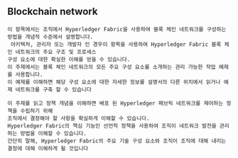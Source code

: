 ## Blockchain network

    이 항목에서는 조직에서 Hyperledger Fabric을 사용하여 블록 체인 네트워크를 구성하는 방법을 개념적 수준에서 설명합니다. 
     아키텍처, 관리자 또는 개발자 인 경우이 항목을 사용하여 Hyperledger Fabric 블록 체인 네트워크의 주요 구조 및 프로세스 
    구성 요소에 대한 확실한 이해를 얻을 수 있습니다. 
    이 주제에서는 블록 체인 네트워크의 모든 주요 구성 요소를 소개하는 관리 가능한 작업 예제를 사용합니다. 
    이 예제를 이해하면 해당 구성 요소에 대한 자세한 정보를 설명서의 다른 위치에서 읽거나 예제 네트워크를 구축 할 수 있습니다
    
    이 주제를 읽고 정책 개념을 이해하면 배포 된 Hyperledger 패브릭 네트워크를 제어하는 ​​정책을 수립하기 위해 
    조직에서 결정해야 할 사항을 확실하게 이해할 수 있습니다. 
    Hyperledger Fabric의 핵심 기능인 선언적 정책을 사용하여 조직이 네트워크 발전을 관리하는 방법을 이해할 수 있습니다. 
    간단히 말해, Hyperledger Fabric의 주요 기술 구성 요소와 조직이 조직에 대해 내리는 결정에 대해 이해하게 될 것입니다